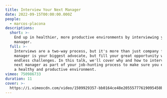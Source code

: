 ```yaml
---
title: Interview Your Next Manager
date: 2022-09-15T00:00:00.000Z
people:
  - marcos-placona
descriptions:
  short: >-
    End up in healthier, more productive environments by interviewing your next
    manager.
  full: >-
    Interviews are a two-way process, but it's more than just company fit. Your
    manager is your biggest advocate, but fill your great opportunity with
    endless challenges. In this talk, we'll cover why and how to interview your
    next manager as part of your job-hunting process to make sure you end up in
    a healthy and productive environment.
vimeo: 750986733
duration: 11
cover: >-
  https://i.vimeocdn.com/video/1509929357-bb0164ce48e20555777619095450bd119d538dd06dec3bee5a1ad2b39f768deb-d
---
```


